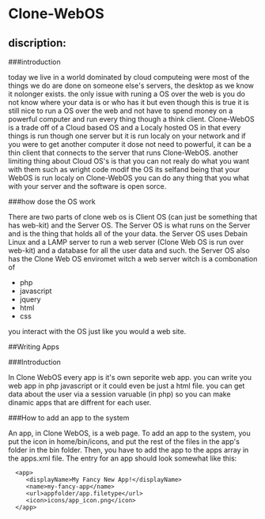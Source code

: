Clone-WebOS
===========


## discription:

###introduction

   today we live in a world dominated by cloud computeing were most of the things we do are done on
   someone else's servers, the desktop as we know it nolonger exists. the only issue with runing a OS
   over the web is you do not know where your data is or who has it but even though this is true it is
   still nice to run a OS over the web and not have to spend money on a powerful computer and run every 
   thing though a think client. Clone-WebOS is a trade off of a Cloud based OS and a Localy hosted OS
   in that every things is run though one server but it is run localy on your network and if you were
   to get another computer it dose not need to powerful, it can be a thin client that connects to the
   server that runs Clone-WebOS. another limiting thing about Cloud OS's is that you can not realy do
   what you want with them such as wright code modif the OS its selfand being that your WebOS is run localy 
   on Clone-WebOS you can do any thing that you what with your server and the software is open sorce. 
   
###how dose the OS work

  There are two parts of clone web os is Client OS (can just be something that has web-kit) and the Server OS.
  The Server OS is what runs on the Server and is the thing that holds all of the your data. the Server OS
  uses Debain Linux and a LAMP server to run a web server (Clone Web OS is run over web-kit) and a database for 
  all the user data and such. the Server OS also has the Clone Web OS enviromet witch a web server witch is a
  combonation of
  
  * php
  * javascript
  * jquery
  * html
  * css
 
  you interact with the OS just like you would a web site.

##Writing Apps

###Introduction

   In Clone WebOS every app is it's own seporite web app. you can write you web app in php javascript or it could 
   even be just a html file. you can get data about the user via a session varuable (in php) so you can make
   dinamic apps that are diffrent for each user. 
   
###How to add an app to the system
   
   An app, in Clone WebOS, is a web page.  To add an app to the system, you put the icon in home/bin/icons, and put
   the rest of the files in the app's folder in the bin folder. Then, you have to add the app to the apps array in 
   the apps.xml file. The entry for an app should look somewhat like this:
      
      <app>
         <displayName>My Fancy New App!</displayName>
         <name>my-fancy-app</name>
         <url>appfolder/app.filetype</url>
         <icon>icons/app_icon.png</icon>
      </app>
   


